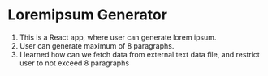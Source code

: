 # Loremipsum Generator
1) This is a React app, where user can generate lorem ipsum. 
2) User can generate maximum of 8 paragraphs. 
3) I learned how can we fetch data from external text data file, and restrict user to not exceed 8 paragraphs
